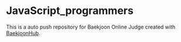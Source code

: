 # JavaScript_programmers
This is a auto push repository for Baekjoon Online Judge created with [BaekjoonHub](https://github.com/BaekjoonHub/BaekjoonHub).
